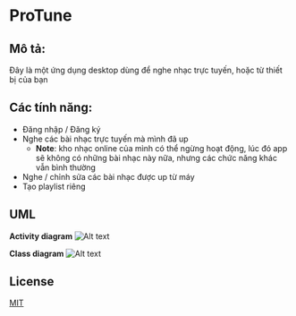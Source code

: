 # ProTune

## Mô tả: 
Đây là một ứng dụng desktop dùng để nghe nhạc trực tuyến, hoặc từ thiết bị của bạn

## Các tính năng:
- Đăng nhập / Đăng ký
- Nghe các bài nhạc trực tuyến mà mình đã up
    - **Note**: kho nhạc online của mình có thể ngừng hoạt động, lúc đó app sẽ không có những bài nhạc này nữa, nhưng các chức năng khác vẫn bình thường
- Nghe / chỉnh sửa các bài nhạc được up từ máy 
- Tạo playlist riêng

## UML
**Activity diagram**
![Alt text](readme.img/activity.png)

**Class diagram**
![Alt text](readme.img/class.png)

## License

[MIT](https://choosealicense.com/licenses/mit/)
